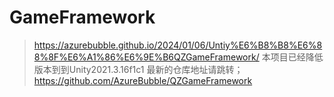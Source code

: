# GameFramework
> https://azurebubble.github.io/2024/01/06/Untiy%E6%B8%B8%E6%88%8F%E6%A1%86%E6%9E%B6QZGameFramework/
> 本项目已经降低版本到到Unity2021.3.16f1c1
> 最新的仓库地址请跳转；https://github.com/AzureBubble/QZGameFramework
